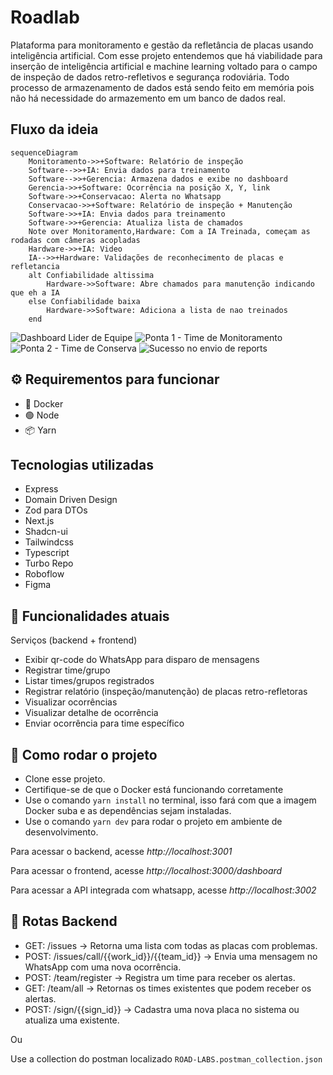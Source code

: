 # Roadlab 

Plataforma para monitoramento e gestão da refletância de placas usando inteligência artificial.
Com esse projeto entendemos que há viabilidade para inserção de inteligência artificial e machine learning voltado para o campo de inspeção de dados retro-refletivos e segurança rodoviária.
Todo processo de armazenamento de dados está sendo feito em memória pois não há necessidade do armazemento em um banco de dados real.

## Fluxo da ideia
```mermaid
sequenceDiagram
    Monitoramento->>+Software: Relatório de inspeção
    Software-->>+IA: Envia dados para treinamento
    Software-->>+Gerencia: Armazena dados e exibe no dashboard
    Gerencia->>+Software: Ocorrência na posição X, Y, link
    Software->>+Conservacao: Alerta no Whatsapp
    Conservacao->>+Software: Relatório de inspeção + Manutenção
    Software->>+IA: Envia dados para treinamento
    Software->>+Gerencia: Atualiza lista de chamados
    Note over Monitoramento,Hardware: Com a IA Treinada, começam as rodadas com câmeras acopladas
    Hardware->>+IA: Video
    IA-->>+Hardware: Validações de reconhecimento de placas e refletancia
    alt Confiabilidade altissima
        Hardware->>Software: Abre chamados para manutenção indicando que eh a IA
    else Confiabilidade baixa
        Hardware->>Software: Adiciona a lista de nao treinados
    end
```
![Dashboard Lider de Equipe](https://github.com/alysonvilela/hackarteris/assets/22202745/07efbde7-921e-46e6-8f49-6d0590f68156)
![Ponta 1 - Time de Monitoramento](https://github.com/alysonvilela/hackarteris/assets/22202745/0cae06b9-dd45-40dc-bd8e-b27dba9cd987)
![Ponta 2 - Time de Conserva](https://github.com/alysonvilela/hackarteris/assets/22202745/88fd0426-f6d3-4511-b469-8bea9cbe19e0)
![Sucesso no envio de reports](https://github.com/alysonvilela/hackarteris/assets/22202745/41618576-2105-4dcc-b14c-220acefbc599)



## ⚙️ Requirementos para funcionar

- 🐋 Docker
- 🟢 Node
- 📦 Yarn

## Tecnologias utilizadas
- Express
- Domain Driven Design
- Zod para DTOs
- Next.js
- Shadcn-ui
- Tailwindcss
- Typescript
- Turbo Repo
- Roboflow
- Figma

## 🚀 Funcionalidades atuais
Serviços (backend + frontend)
- Exibir qr-code do WhatsApp para disparo de mensagens
- Registrar time/grupo
- Listar times/grupos registrados
- Registrar relatório (inspeção/manutenção) de placas retro-refletoras
- Visualizar ocorrências
- Visualizar detalhe de ocorrência
- Enviar ocorrência para time específico


## 🚀 Como rodar o projeto

- Clone esse projeto.
- Certifique-se de que o Docker está funcionando corretamente
- Use o comando `yarn install` no terminal, isso fará com que a imagem Docker suba e as dependências sejam instaladas.
- Use o comando `yarn dev` para rodar o projeto em ambiente de desenvolvimento.

<p>Para acessar o backend, acesse <i>http://localhost:3001</i></p>
<p>Para acessar o frontend, acesse <i>http://localhost:3000/dashboard</i></p>
<p>Para acessar a API integrada com whatsapp, acesse <i>http://localhost:3002</i></p>

## 🌱 Rotas Backend

- GET: /issues -> Retorna uma lista com todas as placas com problemas.
- POST: /issues/call/{{work_id}}/{{team_id}} -> Envia uma mensagem no WhatsApp com uma nova ocorrência.
- POST: /team/register -> Registra um time para receber os alertas.
- GET: /team/all -> Retornas os times existentes que podem receber os alertas.
- POST: /sign/{{sign_id}} -> Cadastra uma nova placa no sistema ou atualiza uma existente.

Ou

Use a collection do postman localizado `ROAD-LABS.postman_collection.json`
